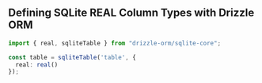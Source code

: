 ## Defining SQLite REAL Column Types with Drizzle ORM

```typescript
import { real, sqliteTable } from "drizzle-orm/sqlite-core";

const table = sqliteTable('table', {
  real: real()
});
```

